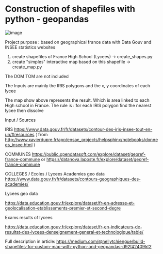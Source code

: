 # Construction of shapefiles with python  - geopandas  

![image](https://user-images.githubusercontent.com/105495334/172506658-f718452d-0f96-4df1-8d07-384ae0975aa5.png)


Project purpose : 
based on geographical france data with Data Gouv and INSEE statistics websites
1. create shapefiles of France High School (Lycees)
    -> create_shapes.py
2. create "simples" interactive map based on this shapefile
    -> create_map.py

The DOM TOM are not included

The Inputs are mainly the IRIS polygons and the x, y coordinates of each lycee

The map show above represents the result. Which is area linked to each High school in France.
The rule is : for each IRIS polygon find the nearest lycee then dissolve

Input / Sources

IRIS
https://www.data.gouv.fr/fr/datasets/contour-des-iris-insee-tout-en-un/#resources
    ( from  http://www.xavierdupre.fr/app/ensae_projects/helpsphinx/notebooks/donnees_insee.html )


COMMUNES
https://public.opendatasoft.com/explore/dataset/georef-france-commune
    or
https://datanova.laposte.fr/explore/dataset/georef-france-commune

COLLEGES / Ecoles / Lycees
Academies geo data
https://www.data.gouv.fr/fr/datasets/contours-geographiques-des-academies/

Lycees geo data

https://data.education.gouv.fr/explore/dataset/fr-en-adresse-et-geolocalisation-etablissements-premier-et-second-degre

Exams results of lycees

https://data.education.gouv.fr/explore/dataset/fr-en-indicateurs-de-resultat-des-lycees-denseignement-general-et-technologique/table/

Full description in article:
https://medium.com/@nellytchiengue/build-shapefiles-for-custom-map-with-python-and-geopandas-d92f424095f2

